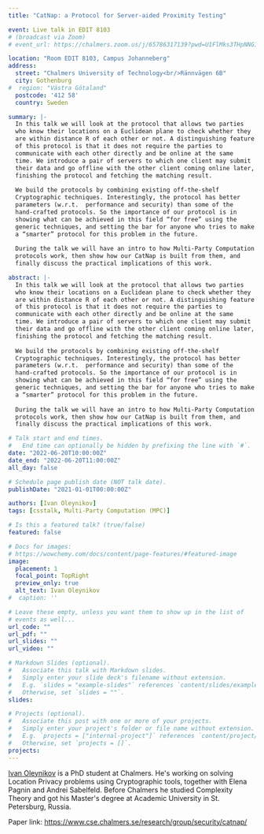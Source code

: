 ```yaml
---
title: "CatNap: a Protocol for Server-aided Proximity Testing"

event: Live talk in EDIT 8103
# (broadcast via Zoom)
# event_url: https://chalmers.zoom.us/j/65786317139?pwd=U1FlMks3THpNNG1WaFRJNkJxQXdBQT09

location: "Room EDIT 8103, Campus Johanneberg"
address:
  street: "Chalmers University of Technology<br/>Rännvägen 6B"
  city: Gothenburg
#  region: "Västra Götaland"
  postcode: '412 58'
  country: Sweden

summary: |-
  In this talk we will look at the protocol that allows two parties
  who know their locations on a Euclidean plane to check whether they
  are within distance R of each other or not. A distinguishing feature
  of this protocol is that it does not require the parties to
  communicate with each other directly and be online at the same
  time. We introduce a pair of servers to which one client may submit
  their data and go offline with the other client coming online later,
  finishing the protocol and fetching the matching result.
  
  We build the protocols by combining existing off-the-shelf
  Cryptographic techniques. Interestingly, the protocol has better
  parameters (w.r.t.  performance and security) than some of the
  hand-crafted protocols. So the importance of our protocol is in
  showing what can be achieved in this field “for free” using the
  generic techniques, and setting the bar for anyone who tries to make
  a “smarter” protocol for this problem in the future.
  
  During the talk we will have an intro to how Multi-Party Computation
  protocols work, then show how our CatNap is built from them, and
  finally discuss the practical implications of this work.

abstract: |-
  In this talk we will look at the protocol that allows two parties
  who know their locations on a Euclidean plane to check whether they
  are within distance R of each other or not. A distinguishing feature
  of this protocol is that it does not require the parties to
  communicate with each other directly and be online at the same
  time. We introduce a pair of servers to which one client may submit
  their data and go offline with the other client coming online later,
  finishing the protocol and fetching the matching result.
  
  We build the protocols by combining existing off-the-shelf
  Cryptographic techniques. Interestingly, the protocol has better
  parameters (w.r.t.  performance and security) than some of the
  hand-crafted protocols. So the importance of our protocol is in
  showing what can be achieved in this field “for free” using the
  generic techniques, and setting the bar for anyone who tries to make
  a “smarter” protocol for this problem in the future.
  
  During the talk we will have an intro to how Multi-Party Computation
  protocols work, then show how our CatNap is built from them, and
  finally discuss the practical implications of this work.

# Talk start and end times.
#   End time can optionally be hidden by prefixing the line with `#`.
date: "2022-06-20T10:00:00Z"
date_end: "2022-06-20T11:00:00Z"
all_day: false

# Schedule page publish date (NOT talk date).
publishDate: "2021-01-01T00:00:00Z"

authors: [Ivan Oleynikov]
tags: [csstalk, Multi-Party Computation (MPC)]

# Is this a featured talk? (true/false)
featured: false

# Docs for images:
# https://wowchemy.com/docs/content/page-features/#featured-image
image:
  placement: 1
  focal_point: TopRight
  preview_only: true
  alt_text: Ivan Oleynikov
#  caption: ''

# Leave these empty, unless you want them to show up in the list of
# events as well...
url_code: ""
url_pdf: ""
url_slides: ""
url_video: ""

# Markdown Slides (optional).
#   Associate this talk with Markdown slides.
#   Simply enter your slide deck's filename without extension.
#   E.g. `slides = "example-slides"` references `content/slides/example-slides.md`.
#   Otherwise, set `slides = ""`.
slides:

# Projects (optional).
#   Associate this post with one or more of your projects.
#   Simply enter your project's folder or file name without extension.
#   E.g. `projects = ["internal-project"]` references `content/project/deep-learning/index.md`.
#   Otherwise, set `projects = []`.
projects:
---
```


[Ivan Oleynikov](https://www.chalmers.se/sv/personal/Sidor/ivanol.aspx) is a
PhD student at Chalmers. He's working on solving Location Privacy
problems using Cryptographic tools, together with Elena Pagnin and
Andrei Sabelfeld. Before Chalmers he studied Complexity Theory and got
his Master's degree at Academic University in St. Petersburg, Russia.

Paper link: <https://www.cse.chalmers.se/research/group/security/catnap/>
